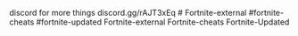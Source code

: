 discord for more things discord.gg/rAJT3xEq # Fortnite-external #fortnite-cheats #fortnite-updated
Fortnite-external Fortnite-cheats Fortnite-Updated 
